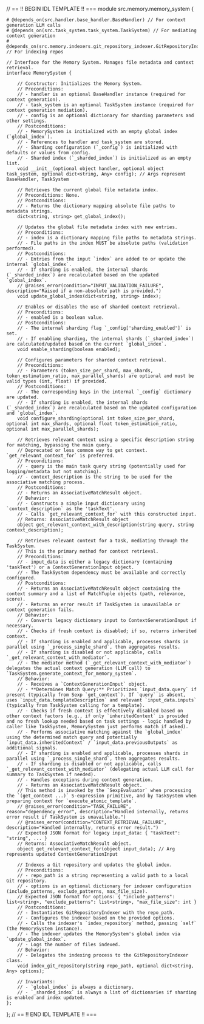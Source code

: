 // == !! BEGIN IDL TEMPLATE !! ===
module src.memory.memory_system {

    # @depends_on(src.handler.base_handler.BaseHandler) // For context generation LLM calls
    # @depends_on(src.task_system.task_system.TaskSystem) // For mediating context generation
    # @depends_on(src.memory.indexers.git_repository_indexer.GitRepositoryIndexer) // For indexing repos

    // Interface for the Memory System. Manages file metadata and context retrieval.
    interface MemorySystem {

        // Constructor: Initializes the Memory System.
        // Preconditions:
        // - handler is an optional BaseHandler instance (required for context generation).
        // - task_system is an optional TaskSystem instance (required for context generation mediation).
        // - config is an optional dictionary for sharding parameters and other settings.
        // Postconditions:
        // - MemorySystem is initialized with an empty global index (`global_index`).
        // - References to handler and task_system are stored.
        // - Sharding configuration (`_config`) is initialized with defaults or values from config.
        // - Sharded index (`_sharded_index`) is initialized as an empty list.
        void __init__(optional object handler, optional object task_system, optional dict<string, Any> config); // Args represent BaseHandler, TaskSystem

        // Retrieves the current global file metadata index.
        // Preconditions: None.
        // Postconditions:
        // - Returns the dictionary mapping absolute file paths to metadata strings.
        dict<string, string> get_global_index();

        // Updates the global file metadata index with new entries.
        // Preconditions:
        // - index is a dictionary mapping file paths to metadata strings.
        // - File paths in the index MUST be absolute paths (validation performed).
        // Postconditions:
        // - Entries from the input `index` are added to or update the internal `global_index`.
        // - If sharding is enabled, the internal shards (`_sharded_index`) are recalculated based on the updated `global_index`.
        // @raises_error(condition="INPUT_VALIDATION_FAILURE", description="Raised if a non-absolute path is provided.")
        void update_global_index(dict<string, string> index);

        // Enables or disables the use of sharded context retrieval.
        // Preconditions:
        // - enabled is a boolean value.
        // Postconditions:
        // - The internal sharding flag `_config['sharding_enabled']` is set.
        // - If enabling sharding, the internal shards (`_sharded_index`) are calculated/updated based on the current `global_index`.
        void enable_sharding(boolean enabled);

        // Configures parameters for sharded context retrieval.
        // Preconditions:
        // - Parameters (token_size_per_shard, max_shards, token_estimation_ratio, max_parallel_shards) are optional and must be valid types (int, float) if provided.
        // Postconditions:
        // - The corresponding keys in the internal `_config` dictionary are updated.
        // - If sharding is enabled, the internal shards (`_sharded_index`) are recalculated based on the updated configuration and `global_index`.
        void configure_sharding(optional int token_size_per_shard, optional int max_shards, optional float token_estimation_ratio, optional int max_parallel_shards);

        // Retrieves relevant context using a specific description string for matching, bypassing the main query.
        // Deprecated or less common way to get context. `get_relevant_context_for` is preferred.
        // Preconditions:
        // - query is the main task query string (potentially used for logging/metadata but not matching).
        // - context_description is the string to be used for the associative matching process.
        // Postconditions:
        // - Returns an AssociativeMatchResult object.
        // Behavior:
        // - Constructs a simple input dictionary using `context_description` as the 'taskText'.
        // - Calls `get_relevant_context_for` with this constructed input.
        // Returns: AssociativeMatchResult object
        object get_relevant_context_with_description(string query, string context_description);

        // Retrieves relevant context for a task, mediating through the TaskSystem.
        // This is the primary method for context retrieval.
        // Preconditions:
        // - input_data is either a legacy dictionary (containing 'taskText') or a ContextGenerationInput object.
        // - The TaskSystem dependency must be available and correctly configured.
        // Postconditions:
        // - Returns an AssociativeMatchResult object containing the context summary and a list of MatchTuple objects (path, relevance, score).
        // - Returns an error result if TaskSystem is unavailable or context generation fails.
        // Behavior:
        // - Converts legacy dictionary input to ContextGenerationInput if necessary.
        // - Checks if fresh context is disabled; if so, returns inherited context.
        // - If sharding is enabled and applicable, processes shards in parallel using `_process_single_shard`, then aggregates results.
        // - If sharding is disabled or not applicable, calls `_get_relevant_context_with_mediator`.
        // - The mediator method (`_get_relevant_context_with_mediator`) delegates the actual context generation (LLM call) to `TaskSystem.generate_context_for_memory_system`.
        // Behavior:
        // - Receives a `ContextGenerationInput` object.
        // - **Determines Match Query:** Prioritizes `input_data.query` if present (typically from Sexp `get_context`). If `query` is absent, uses `input_data.templateDescription` and relevant `input_data.inputs` (typically from TaskSystem calling for a template).
        // - Checks if fresh context is effectively disabled based on other context factors (e.g., if only `inheritedContext` is provided and no fresh lookup needed based on task settings - logic handled by caller like TaskSystem, MemorySystem just performs match if asked).
        // - Performs associative matching against the `global_index` using the determined match query and potentially `input_data.inheritedContext` / `input_data.previousOutputs` as additional signals.
        // - If sharding is enabled and applicable, processes shards in parallel using `_process_single_shard`, then aggregates results.
        // - If sharding is disabled or not applicable, calls `_get_relevant_context_with_mediator` (delegating actual LLM call for summary to TaskSystem if needed).
        // - Handles exceptions during context generation.
        // - Returns an AssociativeMatchResult object.
        // This method is invoked by the `SexpEvaluator` when processing the `(get_context ...)` S-expression primitive, and by TaskSystem when preparing context for `execute_atomic_template`.
        // @raises_error(condition="TASK_FAILURE", reason="dependency_error", description="Handled internally, returns error result if TaskSystem is unavailable.")
        // @raises_error(condition="CONTEXT_RETRIEVAL_FAILURE", description="Handled internally, returns error result.")
        // Expected JSON format for legacy input_data: { "taskText": "string", ... }
        // Returns: AssociativeMatchResult object.
        object get_relevant_context_for(object input_data); // Arg represents updated ContextGenerationInput

        // Indexes a Git repository and updates the global index.
        // Preconditions:
        // - repo_path is a string representing a valid path to a local Git repository.
        // - options is an optional dictionary for indexer configuration (include_patterns, exclude_patterns, max_file_size).
        // Expected JSON format for options: { "include_patterns": list<string>, "exclude_patterns": list<string>, "max_file_size": int }
        // Postconditions:
        // - Instantiates GitRepositoryIndexer with the repo_path.
        // - Configures the indexer based on the provided options.
        // - Calls the indexer's `index_repository` method, passing `self` (the MemorySystem instance).
        // - The indexer updates the MemorySystem's global index via `update_global_index`.
        // - Logs the number of files indexed.
        // Behavior:
        // - Delegates the indexing process to the GitRepositoryIndexer class.
        void index_git_repository(string repo_path, optional dict<string, Any> options);

        // Invariants:
        // - `global_index` is always a dictionary.
        // - `_sharded_index` is always a list of dictionaries if sharding is enabled and index updated.
    };
};
// == !! END IDL TEMPLATE !! ===
